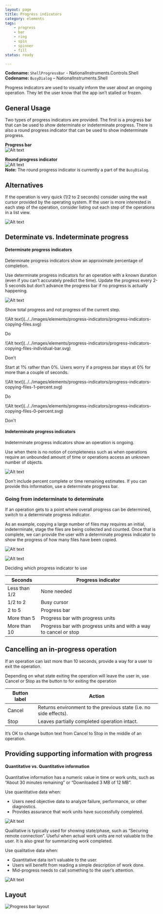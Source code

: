 ```yaml
---
layout: page
title: Progress indicators
category: elements
tags:
    - progress
    - bar
    - ring
    - spin
    - spinner
    - fill
status: ready

---
```

**Codename:** `ShellProgressBar` - NationalInstruments.Controls.Shell  
**Codename:** `BusyDialog` – NationalInstruments.Shell

Progress indicators are used to visually inform the user about an ongoing operation. They let the user know that the app isn’t stalled or frozen.

## General Usage 
Two types of progress indicators are provided. The first is a progress bar that can be used to show determinate or indeterminate progress. There is also a round progress indicator that can be used to show indeterminate progress.

**Progress bar**  
![Alt text](../../images/elements/progress-indicators/progress-indicators-bar.svg)

**Round progress indicator**  
![Alt text](../../images/elements/progress-indicators/progress-indicators-capture-data.svg)  
**Note:** The round progress indicator is currently a part of the `BusyDialog`.

## Alternatives
If the operation is very quick (1/2 to 2 seconds) consider using the wait cursor provided by the operating system. If the user is more interested in each step of the operation, consider listing out each step of the operations in a list view.

![Alt text](../../images/elements/progress-indicators/progress-indicators-text-box-alternative.svg)

## Determinate vs. Indeterminate progress
#### Determinate progress indicators  
Determinate progress indicators show an approximate percentage of completion.

Use determinate progress indicators for an operation with a known duration (even if you can’t accurately predict the time). Update the progress every 2-5 seconds but don’t advance the progress bar if no progress is actually happening.

![Alt text](../../images/elements/progress-indicators/progress-indicators-copying-files.svg)

Show total progress and not progress of the current step.

<div class="do" markdown="1">
![Alt text](../../images/elements/progress-indicators/progress-indicators-copying-files.svg)  

Do
</div>

<div class="dont" markdown="1">
![Alt text](../../images/elements/progress-indicators/progress-indicators-copying-files-individual-bar.svg)  

Don't
</div>

Start at 1% rather than 0%. Users worry if a progress bar stays at 0% for more than a couple of seconds.

<div class="do" markdown="1">
![Alt text](../../images/elements/progress-indicators/progress-indicators-copying-files-1-percent.svg)  

Do
</div>

<div class="dont" markdown="1">
![Alt text](../../images/elements/progress-indicators/progress-indicators-copying-files-0-percent.svg)  

Don't
</div>  

#### Indeterminate progress indicators    
Indeterminate progress indicators show an operation is ongoing.

Use when there is no notion of completeness such as when operations require an unbounded amount of time or operations access an unknown number of objects.

![Alt text](../../images/elements/progress-indicators/progress-indicators-gathering-files.svg)

Don’t include percent complete or time remaining estimates. If you can provide this information, use a determinate progress bar.

### Going from indeterminate to determinate

If an operation gets to a point where overall progress can be determined, switch to a determinate progress indicator.

As an example, copying a large number of files may requires an initial, indeterminate, stage the files are being collected and counted. Once that is complete, we can provide the user with a determinate progress indicator to show the progress of how many files have been copied.


![Alt text](../../images/elements/progress-indicators/progress-indicators-gathering-files.svg)

![Alt text](../../images/elements/progress-indicators/progress-indicators-copying-files.svg) 

Deciding which progress indicator to use

| Seconds          | Progress indicator              |
| ---------------- | ------------------------------- |
| Less than 1/2    | None needed                     |
| 1/2 to 2         | Busy cursor                     |
| 2 to 5           | Progress bar                    |
| More than 5      | Progress bar with progress units|
| More than 10     | Progress bar with progress units and with a way to cancel or stop|


## Cancelling an in-progress operation

If an operation can last more than 10 seconds, provide a way for a user to exit the operation.

Depending on what state exiting the operation will leave the user in, use Cancel or Stop as the button to for exiting the operation

| Button label     | Action              |
| ---------------- |---------------------|
| Cancel           | Returns environment to the previous state (i.e. no side effects).        |
| Stop             | Leaves partially completed operation intact.         |

It’s OK to change button text from Cancel to Stop in the middle of an operation.

## Providing supporting information with progress

#### Quantitative vs. Quantitative information  

Quantitative information has a numeric value in time or work units, such as “About 30 minutes remaining” or “Downloaded 3 MB of 12 MB”.

Use quantitative data when:  
* Users need objective data to analyze failure, performance, or other diagnostics.
* Provides assurance that work units have successfully completed.

![Alt text](../../images/elements/progress-indicators/progress-indicators-update-references.svg)

Qualitative is typically used for showing state/phase, such as “Securing remote connection”. Useful when actual work units are not valuable to the user. It is also great for summarizing work completed.

Use qualitative data when:  
* Quantitative data isn’t valuable to the user.
* Users will benefit from reading a simple description of work done.
* Mid-progress needs to call something to the user’s attention.

![Alt text](../../images/elements/progress-indicators/progress-indicators-update-hardware.svg)

## Layout

![Progress bar layout](../../images/elements/progress-indicators/progress-indicators-bar-layout.svg)